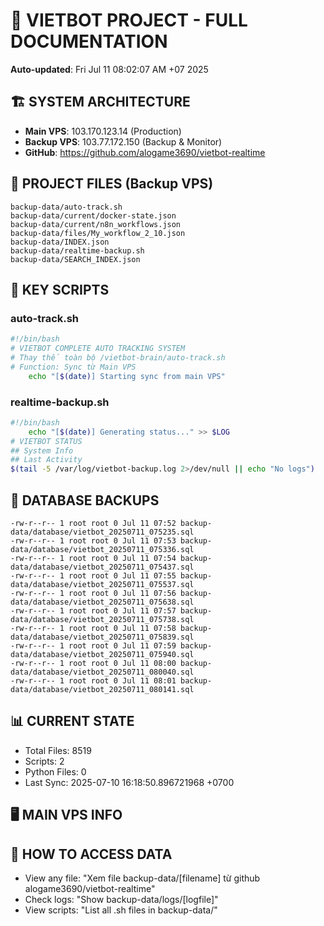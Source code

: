 # 🤖 VIETBOT PROJECT - FULL DOCUMENTATION
**Auto-updated**: Fri Jul 11 08:02:07 AM +07 2025

## 🏗️ SYSTEM ARCHITECTURE
- **Main VPS**: 103.170.123.14 (Production)
- **Backup VPS**: 103.77.172.150 (Backup & Monitor)
- **GitHub**: https://github.com/alogame3690/vietbot-realtime

## 📁 PROJECT FILES (Backup VPS)
```
backup-data/auto-track.sh
backup-data/current/docker-state.json
backup-data/current/n8n_workflows.json
backup-data/files/My_workflow_2_10.json
backup-data/INDEX.json
backup-data/realtime-backup.sh
backup-data/SEARCH_INDEX.json
```

## 🔧 KEY SCRIPTS
### auto-track.sh
```bash
#!/bin/bash
# VIETBOT COMPLETE AUTO TRACKING SYSTEM
# Thay thế toàn bộ /vietbot-brain/auto-track.sh
# Function: Sync từ Main VPS
    echo "[$(date)] Starting sync from main VPS"
```
### realtime-backup.sh
```bash
#!/bin/bash
    echo "[$(date)] Generating status..." >> $LOG
# VIETBOT STATUS
## System Info
## Last Activity
$(tail -5 /var/log/vietbot-backup.log 2>/dev/null || echo "No logs")
```

## 💾 DATABASE BACKUPS
```
-rw-r--r-- 1 root root 0 Jul 11 07:52 backup-data/database/vietbot_20250711_075235.sql
-rw-r--r-- 1 root root 0 Jul 11 07:53 backup-data/database/vietbot_20250711_075336.sql
-rw-r--r-- 1 root root 0 Jul 11 07:54 backup-data/database/vietbot_20250711_075437.sql
-rw-r--r-- 1 root root 0 Jul 11 07:55 backup-data/database/vietbot_20250711_075537.sql
-rw-r--r-- 1 root root 0 Jul 11 07:56 backup-data/database/vietbot_20250711_075638.sql
-rw-r--r-- 1 root root 0 Jul 11 07:57 backup-data/database/vietbot_20250711_075738.sql
-rw-r--r-- 1 root root 0 Jul 11 07:58 backup-data/database/vietbot_20250711_075839.sql
-rw-r--r-- 1 root root 0 Jul 11 07:59 backup-data/database/vietbot_20250711_075940.sql
-rw-r--r-- 1 root root 0 Jul 11 08:00 backup-data/database/vietbot_20250711_080040.sql
-rw-r--r-- 1 root root 0 Jul 11 08:01 backup-data/database/vietbot_20250711_080141.sql
```

## 📊 CURRENT STATE
- Total Files: 8519
- Scripts: 2
- Python Files: 0
- Last Sync: 2025-07-10 16:18:50.896721968 +0700

## 🖥️ MAIN VPS INFO


## 🚨 HOW TO ACCESS DATA
- View any file: "Xem file backup-data/[filename] từ github alogame3690/vietbot-realtime"
- Check logs: "Show backup-data/logs/[logfile]"
- View scripts: "List all .sh files in backup-data/"
